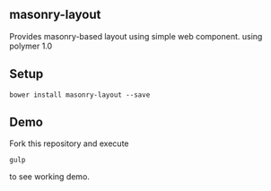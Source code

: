 masonry-layout
--------------

Provides masonry-based layout using simple web component. using polymer 1.0

## Setup

```
bower install masonry-layout --save
```

## Demo

Fork this repository and execute

```
gulp
```

to see working demo.
